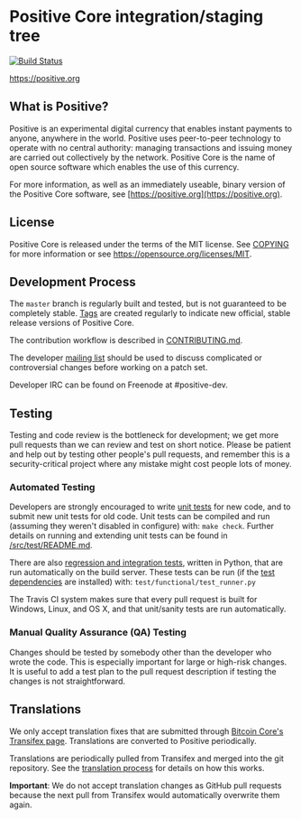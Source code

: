 Positive Core integration/staging tree
=====================================

[![Build Status](https://travis-ci.org/positive-project/positive.svg?branch=master)](https://travis-ci.org/positive-project/positive)

https://positive.org

What is Positive?
----------------

Positive is an experimental digital currency that enables instant payments to
anyone, anywhere in the world. Positive uses peer-to-peer technology to operate
with no central authority: managing transactions and issuing money are carried
out collectively by the network. Positive Core is the name of open source
software which enables the use of this currency.

For more information, as well as an immediately useable, binary version of
the Positive Core software, see [https://positive.org](https://positive.org).

License
-------

Positive Core is released under the terms of the MIT license. See [COPYING](COPYING) for more
information or see https://opensource.org/licenses/MIT.

Development Process
-------------------

The `master` branch is regularly built and tested, but is not guaranteed to be
completely stable. [Tags](https://github.com/positive-project/positive/tags) are created
regularly to indicate new official, stable release versions of Positive Core.

The contribution workflow is described in [CONTRIBUTING.md](CONTRIBUTING.md).

The developer [mailing list](https://groups.google.com/forum/#!forum/positive-dev)
should be used to discuss complicated or controversial changes before working
on a patch set.

Developer IRC can be found on Freenode at #positive-dev.

Testing
-------

Testing and code review is the bottleneck for development; we get more pull
requests than we can review and test on short notice. Please be patient and help out by testing
other people's pull requests, and remember this is a security-critical project where any mistake might cost people
lots of money.

### Automated Testing

Developers are strongly encouraged to write [unit tests](src/test/README.md) for new code, and to
submit new unit tests for old code. Unit tests can be compiled and run
(assuming they weren't disabled in configure) with: `make check`. Further details on running
and extending unit tests can be found in [/src/test/README.md](/src/test/README.md).

There are also [regression and integration tests](/test), written
in Python, that are run automatically on the build server.
These tests can be run (if the [test dependencies](/test) are installed) with: `test/functional/test_runner.py`

The Travis CI system makes sure that every pull request is built for Windows, Linux, and OS X, and that unit/sanity tests are run automatically.

### Manual Quality Assurance (QA) Testing

Changes should be tested by somebody other than the developer who wrote the
code. This is especially important for large or high-risk changes. It is useful
to add a test plan to the pull request description if testing the changes is
not straightforward.

Translations
------------

We only accept translation fixes that are submitted through [Bitcoin Core's Transifex page](https://www.transifex.com/projects/p/bitcoin/).
Translations are converted to Positive periodically.

Translations are periodically pulled from Transifex and merged into the git repository. See the
[translation process](doc/translation_process.md) for details on how this works.

**Important**: We do not accept translation changes as GitHub pull requests because the next
pull from Transifex would automatically overwrite them again.
